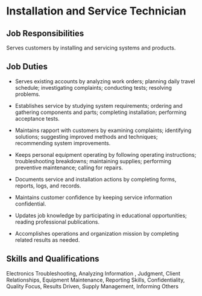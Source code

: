# Installation and Service Technician

## Job Responsibilities

Serves customers by installing and servicing systems and products.

## Job Duties

* Serves existing accounts by analyzing work orders; planning daily travel schedule; investigating complaints; conducting tests; resolving problems.

* Establishes service by studying system requirements; ordering and gathering components and parts; completing installation; performing acceptance tests.

* Maintains rapport with customers by examining complaints; identifying solutions; suggesting improved methods and techniques; recommending system improvements.

* Keeps personal equipment operating by following operating instructions; troubleshooting breakdowns; maintaining supplies; performing preventive maintenance; calling for repairs.

* Documents service and installation actions by completing forms, reports, logs, and records.

* Maintains customer confidence by keeping service information confidential.

* Updates job knowledge by participating in educational opportunities; reading professional publications.

* Accomplishes operations and organization mission by completing related results as needed.

## Skills and Qualifications

Electronics Troubleshooting, Analyzing Information , Judgment, Client Relationships, Equipment Maintenance, Reporting Skills, Confidentiality, Quality Focus, Results Driven, Supply Management, Informing Others

